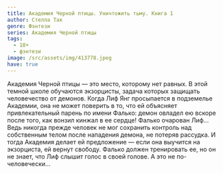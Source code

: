```yaml
---
title: Академия Черной птицы. Уничтожить тьму. Книга 1
author: Стелла Так
genre: Фэнтези
series: Академия Черной птицы
tags:
  - 18+
  - фэнтези
image: /src/assets/img/413778.jpeg
have: true
---
```

Академия Черной птицы — это место, которому нет равных. В этой темной школе обучаются экзорцисты, задача которых защищать человечество от демонов. Когда Лиф Янг просыпается в подземелье Академии, она не может поверить в то, что ей объясняет привлекательный парень по имени Фалько: демон овладел ею вскоре после того, как вонзил кинжал в ее сердце! Фалько очарован Лиф... Ведь никогда прежде человек не мог сохранить контроль над собственным телом после нападения демона, не потеряв рассудка. И тогда Академия делает ей предложение — если она выучится на экзорциста, ей вернут свободу. Фалько должен тренировать ее, но он не знает, что Лиф слышит голос в своей голове. А это не по-человечески...
